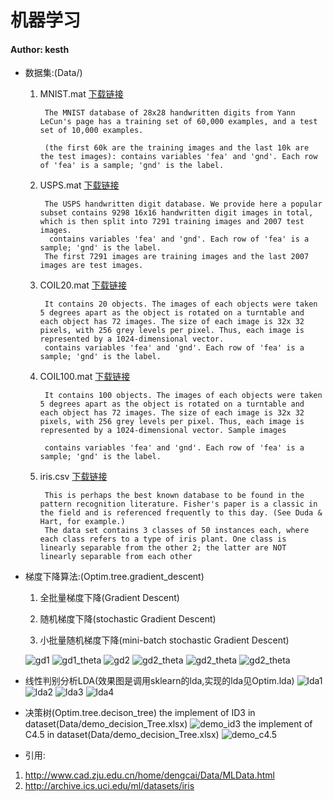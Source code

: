# 机器学习
#### Author: kesth

- 数据集:(Data/)
    
    1. MNIST.mat [下载链接](http://www.cad.zju.edu.cn/home/dengcai/Data/MLData.html) 
             
            The MNIST database of 28x28 handwritten digits from Yann LeCun's page has a training set of 60,000 examples, and a test set of 10,000 examples.
            
            (the first 60k are the training images and the last 10k are the test images): contains variables 'fea' and 'gnd'. Each row of 'fea' is a sample; 'gnd' is the label.
       
    2. USPS.mat [下载链接](http://www.cad.zju.edu.cn/home/dengcai/Data/MLData.html) 
    
            The USPS handwritten digit database. We provide here a popular subset contains 9298 16x16 handwritten digit images in total, which is then split into 7291 training images and 2007 test images.
             contains variables 'fea' and 'gnd'. Each row of 'fea' is a sample; 'gnd' is the label.
            The first 7291 images are training images and the last 2007 images are test images.
                        
    3. COIL20.mat [下载链接](http://www.cad.zju.edu.cn/home/dengcai/Data/MLData.html) 
    
            It contains 20 objects. The images of each objects were taken 5 degrees apart as the object is rotated on a turntable and each object has 72 images. The size of each image is 32x 32 pixels, with 256 grey levels per pixel. Thus, each image is represented by a 1024-dimensional vector.
            contains variables 'fea' and 'gnd'. Each row of 'fea' is a sample; 'gnd' is the label.
         
    4. COIL100.mat [下载链接](http://www.cad.zju.edu.cn/home/dengcai/Data/MLData.html) 
    
            It contains 100 objects. The images of each objects were taken 5 degrees apart as the object is rotated on a turntable and each object has 72 images. The size of each image is 32x 32 pixels, with 256 grey levels per pixel. Thus, each image is represented by a 1024-dimensional vector. Sample images
    
            contains variables 'fea' and 'gnd'. Each row of 'fea' is a sample; 'gnd' is the label.
    5. iris.csv [下载链接](http://archive.ics.uci.edu/ml/datasets/iris) 
    
            This is perhaps the best known database to be found in the pattern recognition literature. Fisher's paper is a classic in the field and is referenced frequently to this day. (See Duda & Hart, for example.) 
            The data set contains 3 classes of 50 instances each, where each class refers to a type of iris plant. One class is linearly separable from the other 2; the latter are NOT linearly separable from each other

- 梯度下降算法:(Optim.tree.gradient_descent)
    
    1. 全批量梯度下降(Gradient Descent)
        
    2. 随机梯度下降(stochastic Gradient Descent)
    
    3. 小批量随机梯度下降(mini-batch stochastic Gradient Descent)

    ![gd1](implement_demo/result_Gradient_Descent/gd1.png)
    ![gd1_theta](implement_demo/result_Gradient_Descent/gd1_theta.png)
    ![gd2](implement_demo/result_Gradient_Descent/gd2.png)
    ![gd2_theta](implement_demo/result_Gradient_Descent/gd2_theta.png)
    ![gd2_theta](implement_demo/result_Gradient_Descent/sgd2_theta.png)
    ![gd2_theta](implement_demo/result_Gradient_Descent/mini_batch_sgd2_theta.png)
    
- 线性判别分析LDA(效果图是调用sklearn的lda,实现的lda见Optim.lda)
    ![lda1](implement_demo/LDA/lda1.png)
    ![lda2](implement_demo/LDA/lda2.png)
    ![lda3](implement_demo/LDA/lda3.png)
    ![lda4](implement_demo/LDA/lda4.png)
    
- 决策树(Optim.tree.decison_tree)
    the implement of ID3 in dataset(Data/demo_decision_Tree.xlsx) 
    ![demo_id3](implement_demo/DecisionTree/demo2_id3.jpg)
    the implement of C4.5 in dataset(Data/demo_decision_Tree.xlsx) 
    ![demo_c4.5](implement_demo/DecisionTree/demo2_C4_5.png)


- 引用:

 1. http://www.cad.zju.edu.cn/home/dengcai/Data/MLData.html
 2. http://archive.ics.uci.edu/ml/datasets/iris